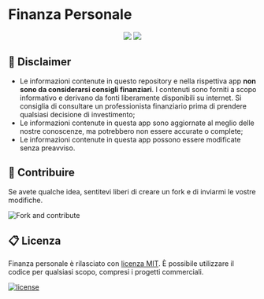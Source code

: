 # Finanza Personale

<p align="center">
    <a href="https://dart.dev/"><img src="https://img.shields.io/badge/Dart-0175C2?style=for-the-badge&logo=dart&logoColor=white"></a>
    <a href="https://flutter.dev/"><img src="https://img.shields.io/badge/Flutter-02569B?style=for-the-badge&logo=flutter&logoColor=white"></a>
</p>

## 🚨 Disclaimer

* Le informazioni contenute in questo repository e nella rispettiva app **non sono da considerarsi consigli finanziari**. I contenuti sono forniti a scopo informativo e derivano da fonti liberamente disponibili su internet. Si consiglia di consultare un professionista finanziario prima di prendere qualsiasi decisione di investimento;
* Le informazioni contenute in questa app sono aggiornate al meglio delle nostre conoscenze, ma potrebbero non essere accurate o complete;
* Le informazioni contenute in questa app possono essere modificate senza preavviso.

## 💎 Contribuire

Se avete qualche idea, sentitevi liberi di creare un fork e di inviarmi le vostre modifiche.

<img alt="Fork and contribute" src="https://img.shields.io/badge/Ask%20me-anything-1abc9c.svg" />

## 📋 Licenza

Finanza personale è rilasciato con [licenza MIT](LICENSE.md). È possibile utilizzare il codice per qualsiasi scopo, compresi i progetti commerciali.

[![license](https://img.shields.io/badge/License-MIT-yellow.svg)](https://opensource.org/licenses/MIT)
